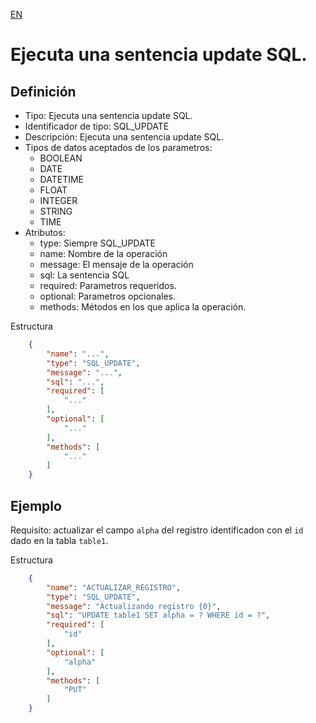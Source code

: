[EN](SQL_UPDATE.md)
# Ejecuta una sentencia update SQL.

## Definición
* Tipo: Ejecuta una sentencia update SQL.
* Identificador de tipo: SQL_UPDATE
* Descripción: Ejecuta una sentencia update SQL.
* Tipos de datos aceptados de los parametros:
  * BOOLEAN
  * DATE
  * DATETIME
  * FLOAT
  * INTEGER
  * STRING
  * TIME
* Atributos:
  * type: Siempre SQL_UPDATE
  * name: Nombre de la operación
  * message: El mensaje de la operación
  * sql: La sentencia SQL
  * required: Parametros requeridos.
  * optional: Parametros opcionales.
  * methods: Métodos en los que aplica la operación.

Estructura
```json
	{
		"name": "...",
		"type": "SQL_UPDATE",
		"message": "...",
		"sql": "...",
		"required": [
			"..."
		],
		"optional": [
			"..."
		],
		"methods": [
			"..."
		]
	}
```
## Ejemplo

Requisito: actualizar el campo `alpha` del registro identificadon con el `id` dado en la tabla `table1`.

Estructura
```json
	{
		"name": "ACTUALIZAR_REGISTRO",
		"type": "SQL_UPDATE",
		"message": "Actualizando registro {0}",
		"sql": "UPDATE table1 SET alpha = ? WHERE id = ?",
		"required": [
			"id"
		],
		"optional": [
			"alpha"
		],
		"methods": [
			"PUT"
		]
	}
```
